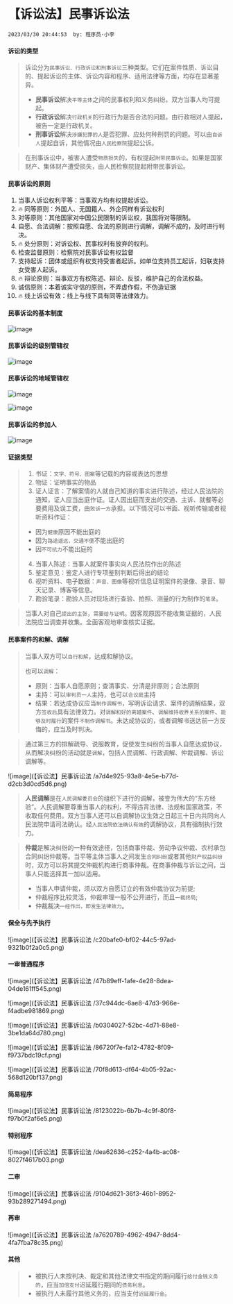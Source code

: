 # 【诉讼法】民事诉讼法

`2023/03/30 20:44:53  by: 程序员·小李`

#### 诉讼的类型

> 诉讼分为`民事诉讼、行政诉讼和刑事诉讼`三种类型。它们在案件性质、诉讼目的、提起诉讼的主体、诉讼内容和程序、适用法律等方面，均存在显著差异。
> * **民事诉讼**解决`平等主体`之间的民事权利和义务纠纷。双方当事人均可提起。
> * **行政诉讼**解决`行政机关`的行政行为是否合法的问题。由行政相对人提起，被告一定是行政机关。
> * **刑事诉讼**解决`涉嫌犯罪的人`是否犯罪、应处何种刑罚的问题。可以由`自诉人`提起自诉，其他情况由`人民检察院`提起公诉。

> 在刑事诉讼中，被害人遭受`物质损失`的，有权提起`附带民事诉讼`。如果是国家财产、集体财产遭受损失，由人民检察院提起附带民事诉讼。


#### 民事诉讼的原则

1. 当事人诉讼权利平等：当事双方均有权提起诉讼。
2. 🔥 同等原则：外国人、无国籍人、外企同样有诉讼权利
3. 对等原则：其他国家对中国公民限制的诉讼权，我国将对等限制。
4. 自愿、合法调解：按照自愿、合法的原则进行调解，调解不成的，及时进行判决。
5. 🔥 处分原则：对诉讼权、民事权利有放弃的权利。
6. 检查监督原则：检察院对民事诉讼有权监督
7. 支持起诉：团体或组织有权支持受害者起诉。如单位支持员工起诉，妇联支持女受害人起诉。
8. 🔥 辩论原则：当事双方有权陈述、辩论、反驳，维护自己的合法权益。
9. 诚信原则：本着诚实守信的原则，不弄虚作假，不伪造证据
10. 🔥 线上诉讼有效：线上与线下具有同等法律效力。


#### 民事诉讼的基本制度

![image](【诉讼法】民事诉讼法/8b8d20bc-95f4-431c-bdee-06814507233d.png)


#### 民事诉讼的级别管辖权

![image](【诉讼法】民事诉讼法/2984ba48-4332-4db3-8c0d-ab1b49e97af2.png)


#### 民事诉讼的地域管辖权

![image](【诉讼法】民事诉讼法/bcd4a484-19e6-4cf7-9bdc-a1c4f8a7be1e.png)

![image](【诉讼法】民事诉讼法/67d02c0f-ebba-4af6-b023-3f9894379e95.png)


#### 民事诉讼的参加人

![image](【诉讼法】民事诉讼法/5eda82de-0888-4971-b74c-991506b0c84a.png)


#### 证据类型

> 1. 书证：`文字、符号、图案`等记载的内容或表达的思想
> 2. 物证：证明事实的物品
> 3. 证人证言：了解案情的人就自己知道的事实进行陈述，经过人民法院的通知，证人应当出庭作证。证人因出庭而支出的交通、主诉、就餐等必要费用及误工费，由`败诉一方`承担。以下情况可以书面、视听传输或者视听资料作证：
>  * 因为`健康`原因不能出庭的
>  * 因为`路途遥远，交通不便`不能出庭的
>  * 因`不可抗力`不能出庭的
> 4. 当事人陈述：当事人就案件事实向人民法院作出的陈述
> 5. 鉴定意见：鉴定人进行专项鉴别判断后得出的结论
> 6. 视听资料、电子数据：`声音、图像`等视听信息证明案件的录像、录音、聊天记录、博客等信息。
> 7. 勘验笔录：勘验人员对现场进行查验、拍照、测量的行为制作的`笔录`。

> 当事人对自己`提出的主张`，`需要给与证明`。因客观原因不能收集证据的，人民法院应当调查并收集。全面客观地审查核实证据。


#### 民事案件的和解、调解

> 当事人双方可以`自行和解`，达成和解协议。
>
> 也可以`调解`：
> * 原则：当事人自愿原则；查清事实、分清是非原则；合法原则
> * 主持：可以`审判员一人`主持，也可以`合议庭`主持
> * 结果：若达成协议应当`制作调解书`，写明诉讼请求、案件的调解结果，双方`签收后`具有法律效力。对`调解和好的离婚案件`、`调解维持收养关系的案件`、`能够及时履行`的案件`不制作调解书`。未达成协议的，或者调解书送达前一方反悔的，应当及时判决。

> 通过第三方的排解疏导、说服教育，促使发生纠纷的当事人自愿达成协议，从而解决纠纷的活动就是`调解`，包括人民调解、行政调解、仲裁调解、诉讼调解等。

![image](【诉讼法】民事诉讼法 /a7d4e925-93a8-4e5e-b77d-d2cb3d0cd5d6.png)

> **人民调解**是在`人民调解委员会`的组织下进行的调解，被誉为伟大的“东方经验”。人民调解要尊重当事人的权利，不得违背法律、法规和国家政策，不收取任何费用。双方当事人还可以自调解协议生效之日起三十日内共同向人民法院申请司法确认。经`人民法院依法确认有效`的调解协议，具有强制执行效力。

> **仲裁**是解决纠纷的一种有效途径，包括商事仲裁、劳动争议仲裁、农村承包合同纠纷仲裁等。当平等主体当事人之间发生`合同纠纷`或者其他`财产权益纠纷`时，双方可以将其提交仲裁机构进行商事仲裁。在商事仲裁与诉讼之间，当事人只能选择其一加以适用。
> * 当事人申请仲裁，须以双方自愿订立的有效仲裁协议为前提;
> * 仲裁程序比较灵活，仲裁审理一般不公开进行，而且`一裁终局`;
> * 仲裁裁决`一经作出，即发生法律效力`。


#### 保全与先予执行

![image](【诉讼法】民事诉讼法 /c20bafe0-bf02-44c5-97ad-9321b0f2a0c5.png)


#### 一审普通程序

![image](【诉讼法】民事诉讼法 /47b89eff-1afe-4e28-8dea-04de161ff545.png)

![image](【诉讼法】民事诉讼法 /37c944dc-6ae8-47d3-966e-f4adbe981869.png)

![image](【诉讼法】民事诉讼法 /b0304027-52bc-4d71-88e8-3be1da64d780.png)

![image](【诉讼法】民事诉讼法 /86720f7e-fa12-4782-8f09-f9737bdc19cf.png)

![image](【诉讼法】民事诉讼法 /70f8d613-df64-4b05-92ac-568d120bf137.png)


#### 简易程序

![image](【诉讼法】民事诉讼法 /8123022b-6b7b-4c9f-80f8-f97b0f2af6e5.png)


#### 特别程序

![image](【诉讼法】民事诉讼法 /dea62636-c252-4a4b-ac08-8027f4617b03.png)


#### 二审

![image](【诉讼法】民事诉讼法 /9104d621-36f3-46b1-8952-93b289271494.png)


#### 再审

![image](【诉讼法】民事诉讼法 /a7620789-4962-4947-8dd4-4fa7fba78c35.png)


#### 其他

> * 被执行人未按判决、裁定和其他法律文书指定的期间履行`给付金钱义务的`，应当`加倍支付`迟延履行期间的`债务利息`。
>* 被执行人未履行其他义务的，应当支付`迟延履行金`。